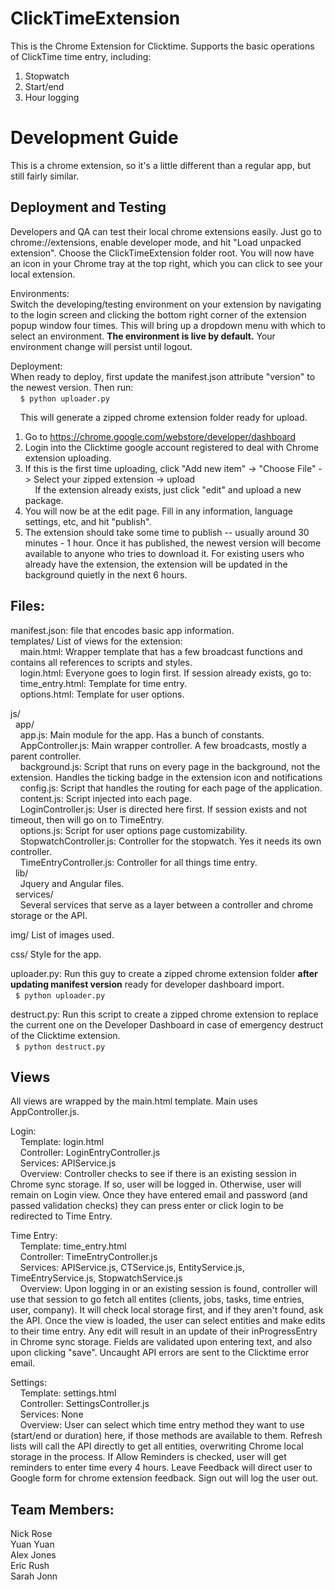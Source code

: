 ClickTimeExtension
==================

This is the Chrome Extension for Clicktime. Supports the basic operations of ClickTime time entry, including:  
1. Stopwatch  
2. Start/end  
3. Hour logging  

Development Guide  
=================  
This is a chrome extension, so it's a little different than a regular app, but still fairly similar.  

Deployment and Testing  
----------------------
Developers and QA can test their local chrome extensions easily. Just go to chrome://extensions, enable developer mode, and hit "Load unpacked extension". Choose the ClickTimeExtension folder root. You will now have an icon in your Chrome tray at the top right, which you can click to see your local extension.  

Environments:  
Switch the developing/testing environment on your extension by navigating to the login screen and clicking the bottom right corner of the extension popup window four times. This will bring up a dropdown menu with which to select an environment. **The environment is live by default.** Your environment change will persist until logout.  

Deployment:  
When ready to deploy, first update the manifest.json attribute "version" to the newest version. Then run:  
&nbsp;&nbsp;&nbsp;&nbsp;`$ python uploader.py ` 

&nbsp;&nbsp;&nbsp;&nbsp;This will generate a zipped chrome extension folder ready for upload.  

1. Go to https://chrome.google.com/webstore/developer/dashboard  
2. Login into the Clicktime google account registered to deal with Chrome extension uploading.  
3. If this is the first time uploading, click "Add new item" -> "Choose File" -> Select your zipped extension -> upload  
&nbsp;&nbsp;&nbsp;&nbsp;If the extension already exists, just click "edit" and upload a new package.  
4. You will now be at the edit page. Fill in any information, language settings, etc, and hit "publish".  
5. The extension should take some time to publish -- usually around 30 minutes - 1 hour. Once it has published, the newest version will become available to anyone who tries to download it. For existing users who already have the extension, the extension will be updated in the background quietly in the next 6 hours.  
  

Files:  
------
manifest.json: file that encodes basic app information.  
templates/ List of views for the extension:  
&nbsp;&nbsp;&nbsp;&nbsp;main.html: Wrapper template that has a few broadcast functions and contains all references to scripts and styles.  
&nbsp;&nbsp;&nbsp;&nbsp;login.html: Everyone goes to login first. If session already exists, go to:  
&nbsp;&nbsp;&nbsp;&nbsp;time_entry.html: Template for time entry.  
&nbsp;&nbsp;&nbsp;&nbsp;options.html: Template for user options.  

js/   
&nbsp;&nbsp;app/  
&nbsp;&nbsp;&nbsp;&nbsp;app.js: Main module for the app. Has a bunch of constants.  
&nbsp;&nbsp;&nbsp;&nbsp;AppController.js: Main wrapper controller. A few broadcasts, mostly a parent controller.  
&nbsp;&nbsp;&nbsp;&nbsp;background.js: Script that runs on every page in the background, not the extension. Handles the ticking badge in the extension icon and notifications
&nbsp;&nbsp;&nbsp;&nbsp;config.js: Script that handles the routing for each page of the application.  
&nbsp;&nbsp;&nbsp;&nbsp;content.js: Script injected into each page.  
&nbsp;&nbsp;&nbsp;&nbsp;LoginController.js: User is directed here first. If session exists and not timeout, then will go on to TimeEntry.  
&nbsp;&nbsp;&nbsp;&nbsp;options.js: Script for user options page customizability.  
&nbsp;&nbsp;&nbsp;&nbsp;StopwatchController.js: Controller for the stopwatch. Yes it needs its own controller.  
&nbsp;&nbsp;&nbsp;&nbsp;TimeEntryController.js: Controller for all things time entry.    
&nbsp;&nbsp;lib/  
&nbsp;&nbsp;&nbsp;&nbsp;Jquery and Angular files.  
&nbsp;&nbsp;services/  
&nbsp;&nbsp;&nbsp;&nbsp;Several services that serve as a layer between a controller and chrome storage or the API.   

img/ List of images used.    

css/ Style for the app.    

uploader.py: Run this guy to create a zipped chrome extension folder **after updating manifest version** ready for developer dashboard import.  
&nbsp;&nbsp;`$ python uploader.py ` 

destruct.py: Run this script to create a zipped chrome extension to replace the current one on the Developer Dashboard in case of emergency destruct of the Clicktime extension.  
&nbsp;&nbsp;`$ python destruct.py  `

Views  
-----
All views are wrapped by the main.html template. Main uses AppController.js.  

Login:  
&nbsp;&nbsp;&nbsp;&nbsp;Template: login.html  
&nbsp;&nbsp;&nbsp;&nbsp;Controller: LoginEntryController.js  
&nbsp;&nbsp;&nbsp;&nbsp;Services: APIService.js  
&nbsp;&nbsp;&nbsp;&nbsp;Overview: Controller checks to see if there is an existing session in Chrome sync storage. If so, user will be logged in. Otherwise, user will remain on Login view. Once they have entered email and password (and passed validation checks) they can press enter or click login to be redirected to Time Entry.  

Time Entry:  
&nbsp;&nbsp;&nbsp;&nbsp;Template: time_entry.html  
&nbsp;&nbsp;&nbsp;&nbsp;Controller: TimeEntryController.js   
&nbsp;&nbsp;&nbsp;&nbsp;Services: APIService.js, CTService.js, EntityService.js, TimeEntryService.js, StopwatchService.js  
&nbsp;&nbsp;&nbsp;&nbsp;Overview: Upon logging in or an existing session is found, controller will use that session to go fetch all entites (clients, jobs, tasks, time entries, user, company). It will check local storage first, and if they aren't found, ask the API. Once the view is loaded, the user can select entities and make edits to their time entry. Any edit will result in an update of their inProgressEntry in Chrome sync storage. Fields are validated upon entering text, and also upon clicking "save". Uncaught API errors are sent to the Clicktime error email.  

Settings:  
&nbsp;&nbsp;&nbsp;&nbsp;Template: settings.html  
&nbsp;&nbsp;&nbsp;&nbsp;Controller: SettingsController.js  
&nbsp;&nbsp;&nbsp;&nbsp;Services: None  
&nbsp;&nbsp;&nbsp;&nbsp;Overview: User can select which time entry method they want to use (start/end or duration) here, if those methods are available to them. Refresh lists will call the API directly to get all entities, overwriting Chrome local storage in the process. If Allow Reminders is checked, user will get reminders to enter time every 4 hours. Leave Feedback will direct user to Google form for chrome extension feedback. Sign out will log the user out.  


Team Members:  
-----------------  
Nick Rose  
Yuan Yuan  
Alex Jones  
Eric Rush  
Sarah Jonn
